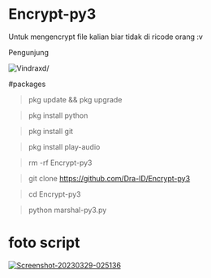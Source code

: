 # Encrypt-py3
Untuk mengencrypt file kalian biar tidak di ricode orang :v

Pengunjung 

<p align=left> <img src=https://komarev.com/ghpvc/?username=halokaasu alt=Vindraxd/> </p>

#packages

> pkg update && pkg upgrade

> pkg install python

> pkg install git

> pkg install play-audio

> rm -rf Encrypt-py3

> git clone https://github.com/Dra-ID/Encrypt-py3

> cd Encrypt-py3

> python marshal-py3.py

# foto script
<a href="https://ibb.co/nsKkP5M"><img src="https://i.ibb.co/d0HKmz4/Screenshot-20230329-025136.jpg" alt="Screenshot-20230329-025136" border="0"></a>
